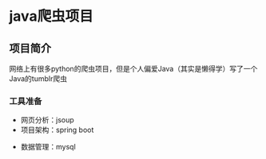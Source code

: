 # java爬虫项目
## 项目简介 
网络上有很多python的爬虫项目，但是个人偏爱Java（其实是懒得学）写了一个Java的tumblr爬虫
### 工具准备
+ 网页分析：jsoup 
+ 项目架构：spring boot
> 
+ 数据管理：mysql